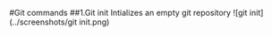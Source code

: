 #Git commands
##1.Git init
Intializes an empty git repository
![git init](../screenshots/git init.png)

